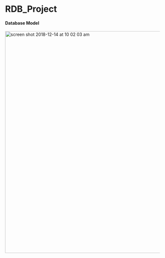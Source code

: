 # RDB_Project

#### Database Model
<img width="721" alt="screen shot 2018-12-14 at 10 02 03 am" src="https://user-images.githubusercontent.com/34877218/50059834-f1165300-0159-11e9-8225-12df2a060e04.png">
